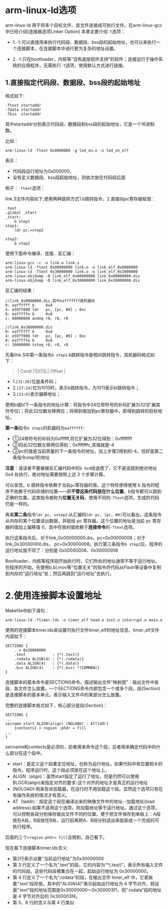 # arm-linux-ld选项
arm-linux-ld 用于将多个目标文件、库文件连接成可执行文件。在arm-linux-gcc中已经介绍(连接器选项Linker Option)
本章主要介绍`-T`选项：

* 1.`-T`:可以直接用来执行代码段、数据段、bss段的起始地址，也可以来执行一个连接脚本，在连接脚本中进行更为复杂的地址设置。

* 2.`-T`:只在bootloader，内核等“没有底层软件支持”的软件；连接运行于操作系统的应用程序，无需执行`-T`选项，使用默认方式进行链接。

## 1.直接指定代码段、数据段、bss段的起始地址

格式如下:

```
-Ttext startaddr
-Tdata startaddr
-Tbss  startaddr
```
其中startaddr分别表示代码段、数据段和bss段的起始地址，它是一个16进制数。

比如：

```
arm-linux-ld -Ttext 0x0000000 -g led_on.o -o led_on_elf
```
表示：

* 代码段运行地址为0x000000，
* 没有定义数据段、bss段起始地址，则依次放在代码段后面

例子：`-Ttext`选项：

link.S文件内容如下,使用两种跳转方式1.b跳转指令，2.直接向pc寄存器赋值：

```
.text
.global _start
_start:
	b step1
step1:
	ldr pc,=step2

step2:
	b step2
```

使用下面命令编译、连接、反汇编：

```
arm-linux-gcc -c -o link.o link.s
arm-linux-ld -Ttext 0x00000000 link.o -o link_elf_0x0000000
arm-linux-ld -Ttext 0x30000000 link.o -o link_elf_0x3000000
arm-linux-objdump -D link_elf_0x00000000 link_0x00000000.dis
arm-linux-objdump -D link_elf_0x30000000 link_0x30000000.dis
```

反汇编的结果：

```
//link_0x0000000.dis,其中eafffffff是机器码
0: eaffffff b     0x4
4: e59ff000 ldr   pc, [pc, #0] ; 0xc
8: eafffffe b     0x8
c: 00000008 andeq r0, r0, r8

//link_0x30000000.dis
0: eaffffff b     0x4
4: e59ff000 ldr   pc, [pc, #0] ; 0xc
8: eafffffe b     0x8
c: 30000008 tsteq r0, r0, r8
```

先看link.S中第一条指令`b step1`.b跳转指令是相对跳转指令，其机器码格式如下：

> | Cond |1|0|1|L|      Offset     |

* 1.`[31:28]`位是条件码；
* 2.`[27:24]`位为1010时，表示b跳转指令，为1011表示bl跳转指令；
* 3.`[23:0]`表示偏移地址；

使用b或bl下一条指令的地址计算：将指令中24位带符号的补码扩展为32(扩展其符号位)；将此32位数左移两位；将得到值加到pc寄存器中，即得到跳转的目标地址。

**第一条**指令`b step1`的机器码为`eaffffff`:

* ①24带符号的补码为0xffffff,将它扩展为32位得到：0xffffffff
* ②将此32位数左移两位得到：0xfffffffc,其值就是-4
* ③pc的值是当前质量的下一条指令的地址，加上步骤2得到的-4，恰好是第二条指令step1的地址

**注意**：请读者不要被被反汇编代码中的`b 0x4`给迷惑了，它不是说跳到绝对地址 0x4 处执行，绝对地址需要按照上述 3 个步骤计算。

可以发现，b 跳转指令依赖于当前`pc`寄存器的值，这个特性使得使用 b 指令的程序不依赖于代码存储的位置——即**不管这条代码放在什么位置**，b指令都可以跳到正确的位置。这类指令被称为**位置无关码**，使用不同的`-Ttext`选项，生成的代码仍是一样的。

再看**第二条**指令`ldr pc, =step2`.从汇编码`ldr pc, [pc, #0]`可以看出，这条指令从内存的某个位置读出数据，并赋给 pc 寄存器。这个位置的地址是当前 pc 寄存器的值加上偏移值 0，其中存放的值依赖于**连接命令**的`-Ttext`选项。

执行这条指令后，对于link_0x00000000.dis，pc=0x00000008；对于 link_0x30000000.dis， pc=0x30000008。执行第三条指令`b step2`后，程序的运行地址就不同了：分别是 0x00000008、0x30000008

Bootloader、内核等程序刚开始执行时，它们所处的地址通常不等于运行地址。在程序的开始，先使用b,bl,mov等"位置无关"的指令将代码从Flash等设备中复制到内存的“运行地址”处；然后再跳到“运行地址”去执行。


# 2.使用连接脚本设置地址
Makefile中如下语句：

```
arm-linux-ld -Ttimer.lds -o timer_elf head.o init.o interrupt.o main.o
```

使用的连接脚本timer.lds来设置可执行文件timer_elf的地址信息，timer_elf文件内容如下：

```
SECTIONS {
	. = 0x30000000
	.text            : {*(.text)}
	.rodata ALIGN(4) : {*(.rodata)}
	.data ALIGN(4)   : {*(.data)}
	.bss ALIGN(4)    : {*(.bss) *(COMMON)}
}
```

连接脚本的基本命令是SECTIONS命令，描述输出文件"映射图"：输出文件中各段、各文件怎么放置。一个SECTIONS命令内部包含一个或多个段，段(Section)是连接脚本的基本单元，表示输入文件中的某部分怎么放置。

完整的连接脚本格式如下，核心部分是段(Section)：

```
SECTIONS {
...
secname start ALIGN(align) (NOLOAD) : AT(lddr)
	{contents} > region :phdr = fill
...
}
```
secname和contects是必须的，前者用来命令这个段，后者用来确定代码中的什么部分在这个段中。

* start：是定义这个段重定位地址，也称为运行地址。如果代码中有位置相关的指令，程序运行时，这个段必须放在这个地址上。
* ALIGN（align)：虽然start指定了运行了地址，但是仍然可以使用BLOCK(align)来指定对齐的要求-这个对齐的地址才是真正的运行地址
* (NOLOAD):用来告诉加载器，在运行时不用加载这个段。显然这个选项只有在有操作系统的情况才有意义。
* AT（laddr)：指定这个段在编译出来的映像文件中的地址--加载地址(load address).如果不适用这个选项，则加载地址等于运行地址。通过这个选项，可以控制各段分别保存输出文件不同的位置，便于把文件保存到单板上：A段放在A处，B段放在B处，运行前再把A、B段分别读出来组装成一个完成的可执行程序。

后面的三个`>region:phdr= fill`没用到，自己看下。

现在看下连接脚本timer.lds含义:

* 第2行表示设置"当前运行地址"为0x30000000
* 第 3 行定义了一个名为“.text”的段，它的内容为“*(.text)”，表示所有输入文件
的代码段。这些代码段被集合在一起，起始运行地址为 0x30000000。
* 第 4 行定义了一个名为“.rodata”的段，在输出文件 timer_elf 中，它紧挨着“.text”段存放。其中的“ALIGN(4)”表示起始运行地址为 4 字节对齐。假设面“.text”段的地址范围是0x30000000～0x300003f1，则“.rodata”段的地址是 4 字节对齐后的 0x300003f4。
* 第 5、6 行的含义与第 4 行类似